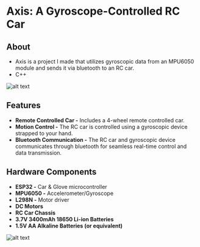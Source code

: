 # Axis: A Gyroscope-Controlled RC Car

## About

- Axis is a project I made that utilizes gyroscopic data from an MPU6050 module and sends it via bluetooth to an RC car.
- C++

![alt text](https://github.com/kyriosaa/axis/blob/main/images/axis1.JPG "Axis Image 1")

## Features

- **Remote Controlled Car -** Includes a 4-wheel remote controlled car.
- **Motion Control -** The RC car is controlled using a gyroscopic device strapped to your hand.
- **Bluetooth Communication -** The RC car and gyroscopic device communicates through bluetooth for seamless real-time control and data transmission.

## Hardware Components

- **ESP32 -** Car & Glove microcontroller
- **MPU6050 -** Accelerometer/Gyroscope
- **L298N -** Motor driver
- **DC Motors**
- **RC Car Chassis**
- **3.7V 3400mAh 18650 Li-ion Batteries**
- **1.5V AA Alkaline Batteries (or equivalent)**

![alt text](https://github.com/kyriosaa/axis/blob/main/images/axis2.JPG "Axis Image 2")
